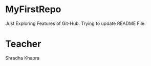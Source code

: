 # MyFirstRepo
Just Exploring Features of Git-Hub.
Trying to update README File.

# Teacher
Shradha Khapra
